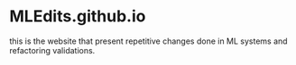 # MLEdits.github.io
this is the website that present repetitive changes done in ML systems and refactoring validations.
